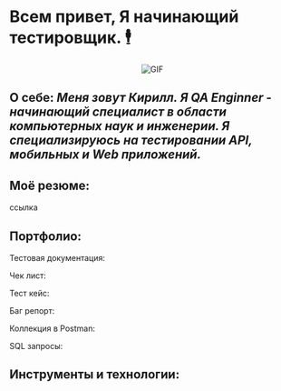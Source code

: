 # Всем привет, Я начинающий тестировщик. 🕴️

<div align="center">

![GIF](https://st.depositphotos.com/25539420/53511/v/450/depositphotos_535113270-stock-illustration-the-quality-control-department-is.jpg)
  
</div>

## О себе: _Меня зовут Кирилл. Я QA Enginner - начинающий специалист в области компьютерных наук и инженерии. Я специализируюсь на тестировании API, мобильных и Web приложений._

## Моё резюме: 

ссылка 

## Портфолио:
Тестовая документация:

Чек лист:

Тест кейс:

Баг репорт:

Коллекция в Postman:

SQL запросы:

## Инструменты и технологии:











